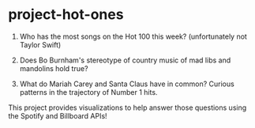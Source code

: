 # project-hot-ones

1. Who has the most songs on the Hot 100 this week? (unfortunately not Taylor Swift)

2. Does Bo Burnham's stereotype of country music of mad libs and mandolins hold true?

3. What do Mariah Carey and Santa Claus have in common? Curious patterns in the trajectory of Number 1 hits. 

This project provides visualizations to help answer those questions using the Spotify and Billboard APIs!
